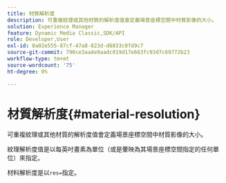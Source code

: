 ```yaml
---
title: 材質解析度
description: 可重複紋理或其他材質的解析度值會定義場景座標空間中材質影像的大小。
solution: Experience Manager
feature: Dynamic Media Classic,SDK/API
role: Developer,User
exl-id: 8a02e555-87cf-47a8-823d-d6833c0fd9c7
source-git-commit: 790ce3aa4e9aadc019d17e663fc93d7c69772b23
workflow-type: tm+mt
source-wordcount: '75'
ht-degree: 0%

---
```


# 材質解析度{#material-resolution}

可重複紋理或其他材質的解析度值會定義場景座標空間中材質影像的大小。

紋理解析度值是以每英吋畫素為單位（或是暈映為其場景座標空間指定的任何單位）來指定。

材料解析度是以`res=`指定。
